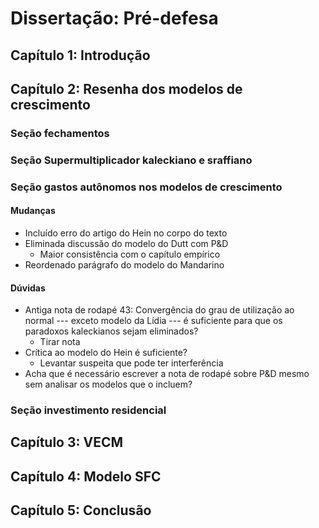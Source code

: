 # Dissertação: Pré-defesa

## Capítulo 1: Introdução

## Capítulo 2: Resenha dos modelos de crescimento

### Seção fechamentos

### Seção Supermultiplicador kaleckiano e sraffiano

### Seção gastos autônomos nos modelos de crescimento

#### Mudanças

- Incluído erro do artigo do Hein no corpo do texto
- Eliminada discussão do modelo do Dutt com P&D
  - Maior consistência com o capítulo empírico
- Reordenado parágrafo do modelo do Mandarino

#### Dúvidas

- Antiga nota de rodapé 43: Convergência do grau de utilização ao normal --- exceto modelo da Lídia --- é suficiente para que os paradoxos kaleckianos sejam eliminados?
  - Tirar nota
- Crítica ao modelo do Hein é suficiente?
  - Levantar suspeita que pode ter interferência
- Acha que é necessário escrever a nota de rodapé sobre P&D mesmo sem analisar os modelos que o incluem?

### Seção investimento residencial

## Capítulo 3: VECM

## Capítulo 4: Modelo SFC

## Capítulo 5: Conclusão